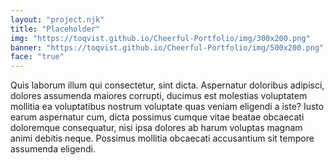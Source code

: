 ```yaml
---
layout: "project.njk"
title: "Placeholder"
img: "https://toqvist.github.io/Cheerful-Portfolio/img/300x200.png"
banner: "https://toqvist.github.io/Cheerful-Portfolio/img/500x200.png"
face: "true"
---
```

Quis laborum illum qui consectetur, sint dicta. Aspernatur doloribus adipisci, dolores assumenda maiores corrupti, ducimus est molestias voluptatem mollitia ea voluptatibus nostrum voluptate quas veniam eligendi a iste?
Iusto earum aspernatur cum, dicta possimus cumque vitae beatae obcaecati doloremque consequatur, nisi ipsa dolores ab harum voluptas magnam animi debitis neque. Possimus mollitia obcaecati accusantium sit tempore assumenda eligendi.